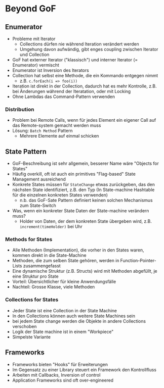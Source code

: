 # Beyond GoF
## Enumerator
- Probleme mit Iterator
    - Collections dürfen nie während Iteration verändert werden
    - Umgehung davon aufwändig, gibt enges coupling zwischen Iterator und Collection
- GoF hat externer Iterator ("klassisch") und interner Iterator (= Enumerator) vermischt
- Enumerator ist Inversion des Iterators
- Collection hat selbst eine Methode, die ein Kommando entgegen nimmt
    - z.B. `c.forEach(i => foo(i))`
- Iteration ist direkt in der Collection, dadurch hat es mehr Kontrolle, z.B. bei Änderungen während der Iteratation, oder mit Locking
- Ohne Lambdas das Command-Pattern verwenden

### Distribution
- Problem bei Remote Calls, wenn für jedes Element ein eigener Call auf das Remote-system gemacht werden muss
- Lösung: `Batch Method` Pattern
    - Mehrere Elemente auf einmal schicken

## State Pattern
- GoF-Beschreibung ist sehr allgemein, besserer Name wäre "Objects for States"
- Häufig overkill, oft ist auch ein primitives "Flag-based" State Management ausreichend
- Konkrete States müssen für `StateChange` etwas zurückgeben, das den nächsten State identifiziert, z.B. den Typ (In State-machine Hashtable für die einzelnen konkreten States verwenden)
    - n.b. das GoF-Sate Pattern definiert keinen solchen Mechanismus zum State-Switch
- Was, wenn ein konkreter State Daten der State-machine verändern muss?
    - Holder von Daten, der dem konkreten State übergeben wird, z.B. `increment(timeHolder)` bei Uhr

### Methods for States
- Alle Methoden (Implementation), die vorher in den States waren, kommen direkt in die State-Machine
- Methoden, die zum selben State gehören, werden in Function-Pointer-Lists zusammengefasst
- Eine dynamische Struktur (z.B. Structs) wird mit Methoden abgefüllt, je eine Struktur pro State
- Vorteil: Übersichtlicher für kleine Anwendungsfälle
- Nachteil: Grosse Klasse, viele Methoden

### Collections for States
- Jeder State ist eine Collection in der State Machine
- In den Collections können auch weitere State Machines sein
- bei jedem State change werden die Objekte in andere Collections verschoben
- Logik der State machine ist in einem "Workpiece"
- Simpelste Variante

## Frameworks
- Frameworks bieten "Hooks" für Erweiterungen
- Im Gegensatz zu einer Library steuert ein Framework den Kontrollfluss
- Arbeiten mit Callbacks, Inversion of control
- Application Frameworks sind oft over-engineered
